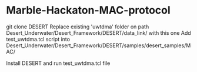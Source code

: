 # Marble-Hackaton-MAC-protocol

git clone DESERT
Replace existing 'uwtdma' folder on path Desert_Underwater/Desert_Framework/DESERT/data_link/ with this one
Add test_uwtdma.tcl script into Desert_Underwater/Desert_Framework/DESERT/samples/desert_samples/MAC/

Install DESERT and run test_uwtdma.tcl file